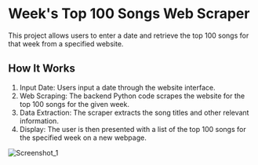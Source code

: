 <h1>Week's Top 100 Songs Web Scraper</h1>
<p>This project allows users to enter a date and retrieve the top 100 songs for that week from a specified website.</p>

<h2>How It Works</h2>
<ol>
<li>Input Date: Users input a date through the website interface.</li>
<li>Web Scraping: The backend Python code scrapes the website for the top 100 songs for the given week.</li>
<li>Data Extraction: The scraper extracts the song titles and other relevant information.</li>
<li>Display: The user is then presented with a list of the top 100 songs for the specified week on a new webpage.</li>
</ol>
<img src="" alt="Screenshot_1">
